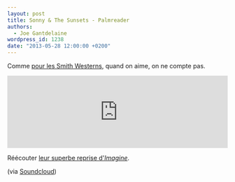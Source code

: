 ```yaml
---
layout: post
title: Sonny & The Sunsets - Palmreader
authors:
  - Joe Gantdelaine
wordpress_id: 1238
date: "2013-05-28 12:00:00 +0200"
---
```


Comme [pour les Smith Westerns](1235), quand on aime, on ne compte pas.

<iframe width="100%" height="166" scrolling="no" frameborder="no" src="https://w.soundcloud.com/player/?url=http%3A%2F%2Fapi.soundcloud.com%2Ftracks%2F75240466"></iframe>

Réécouter [leur superbe reprise d'_Imagine_](1195).

(via
[Soundcloud](https://soundcloud.com/polyvinyl-records/03-sonny-the-sunsets))
